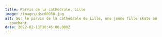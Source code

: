 ```yaml
---
title: Parvis de la cathédrale, Lille
image: /images/dsc00988.jpg
alt: Sur le parvis de la cathédrale de Lille, une jeune fille skate au soleil
  couchant.
date: 2022-02-13T10:46:00.000Z
---
```

